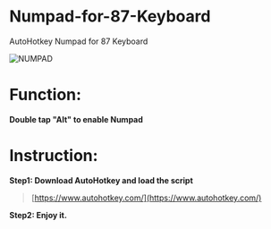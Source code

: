 # Numpad-for-87-Keyboard
AutoHotkey Numpad for 87 Keyboard

![NUMPAD](https://user-images.githubusercontent.com/61930699/83713796-a80ed300-a65b-11ea-8504-0f440e3a3f63.png)

# Function: 

**Double tap "Alt" to enable Numpad**

# Instruction: 

**Step1: Download AutoHotkey and load the script**

> [https://www.autohotkey.com/](https://www.autohotkey.com/)


**Step2: Enjoy it.**

